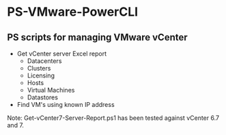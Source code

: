 # PS-VMware-PowerCLI
<h2>PS scripts for managing VMware vCenter</h2>
<ul>
  <li>Get vCenter server Excel report
    <ul>
      <li>Datacenters
      <li>Clusters
      <li>Licensing
      <li>Hosts
      <li>Virtual Machines
      <li>Datastores
    </ul>
  <li>Find VM's using known IP address
</ul>
<p> Note: Get-vCenter7-Server-Report.ps1 has been tested against vCenter 6.7 and 7.</p>
